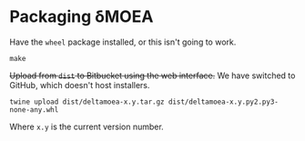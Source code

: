 # Packaging δMOEA

Have the `wheel` package installed, or this isn't going to work.

```
make
```

~~Upload from `dist` to Bitbucket using the web
interface.~~ We have switched to GitHub, which doesn't
host installers.

```
twine upload dist/deltamoea-x.y.tar.gz dist/deltamoea-x.y.py2.py3-none-any.whl
```

Where `x.y` is the current version number.
